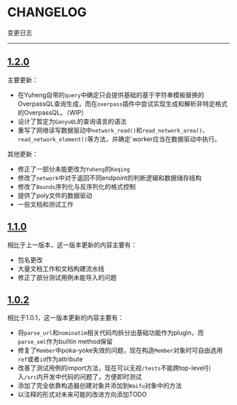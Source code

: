 # CHANGELOG

变更日志

---

## [1.2.0](https://github.com/geo-yuheng/Yuheng/compare/1.1.0...1.2.0)

主要更新：

+ 在Yuheng自带的`query`中确定只会提供基础的基于字符串模板替换的OverpassQL查询生成，而在`overpass`插件中尝试实现生成和解析非特定格式的OverpassQL。（WIP）
+ 设计了暂定为`GanyuQL`的查询语言的语法
+ 重写了网络读写数据驱动中`network_read()`和`read_network_area()`、`read_network_element()`等方法，并确定`worker应当在数据驱动中执行。

其他更新：

+ 修正了一部分未能更改为`Yuheng`的`Keqing`
+ 修改了`network`中对于返回不同endpoint的判断逻辑和数据储存结构
+ 修改了`Bounds`序列化与反序列化的格式控制
+ 提供了poly文件的数据驱动
+ 一些文档和测试工作

## [1.1.0](https://github.com/geo-yuheng/Yuheng/compare/1.0.2...1.1.0)

相比于上一版本，这一版本更新的内容主要有：

+ 包名更改
+ 大量文档工作和文档构建流水线
+ 修正了部分测试用例未能导入的问题

## [1.0.2](https://github.com/geo-yuheng/Yuheng/compare/1.0.1...1.0.2)

相比于1.0.1，这一版本更新的内容主要有：

+ 将`parse_url`和`nominatim`相关代码均拆分出基础功能作为plugin，而`parse_xml`作为builtin method保留
+ 修复了`Member`中poka-yoke失效的问题，现在构造`Member`对象时可自由选用`ref`或者`id`作为attribute
+ 改善了测试用例的import方法，现在可以无视`/tests`不能跨top-level引入`/src`内开发中代码的问题了，方便即时测试
+ 添加了完全依靠构造器创建对象并添加到`Waifu`对象中的方法
+ 以注释的形式对未来可能的改进方向添加TODO